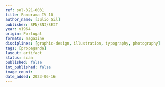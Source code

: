 ```yaml
---
ref: sol-321-0031
title: Panorama IV 10
author_name: [Júlio Gil]
publisher: SPN/SNI/SEIT
year: y1964
origin: Portugal
formats: magazine
disciplines: [graphic-design, illustration, typography, photography]
tags: [propaganda]
layout: artifact
status: scan
published: false
int_published: false
image_count:
date_added: 2023-06-16
---
```

